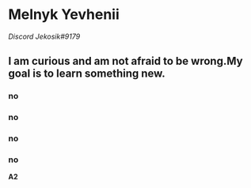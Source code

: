 # Melnyk Yevhenii 
*Discord Jekosik#9179*
## I am  curious and am not afraid to be wrong.My goal is to learn something new.
### no
### no
### no
### no
**A2**